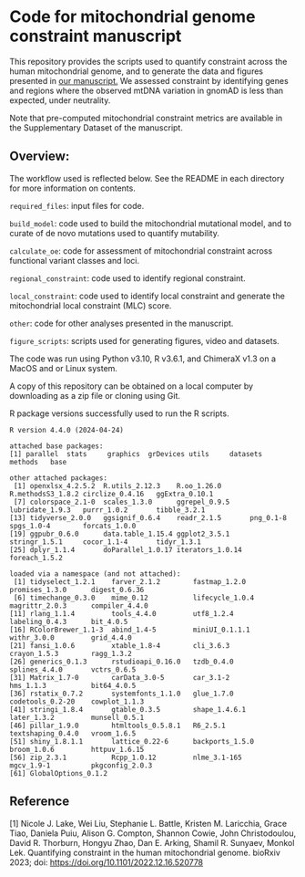 # Code for mitochondrial genome constraint manuscript

This repository provides the scripts used to quantify constraint across the human mitochondrial genome, and to generate the data and figures presented in [our manuscript.](<https://www.biorxiv.org/content/10.1101/2022.12.16.520778v2>) We assessed constraint by identifying genes and regions where the observed mtDNA variation in gnomAD is less than expected, under neutrality.

Note that pre-computed mitochondrial constraint metrics are available in the Supplementary Dataset of the manuscript. 

## Overview:

The workflow used is reflected below. See the README in each directory for more information on contents.

`required_files`: input files for code.

`build_model`: code used to build the mitochondrial mutational model, and to curate of de novo mutations used to quantify mutability.

`calculate_oe`: code for assessment of mitochondrial constraint across functional variant classes and loci. 

`regional_constraint`: code used to identify regional constraint.

`local_constraint`: code used to identify local constraint and generate the mitochondrial local constraint (MLC) score.

`other`: code for other analyses presented in the manuscript.

`figure_scripts`: scripts used for generating figures, video and datasets.

The code was run using Python v3.10, R v3.6.1, and ChimeraX v1.3 on a MacOS and or Linux system.

A copy of this repository can be obtained on a local computer by downloading as a zip file or cloning using Git.

R package versions successfully used to run the R scripts.

```
R version 4.4.0 (2024-04-24)

attached base packages:
[1] parallel  stats     graphics  grDevices utils     datasets  methods   base     

other attached packages:
 [1] openxlsx_4.2.5.2  R.utils_2.12.3    R.oo_1.26.0       R.methodsS3_1.8.2 circlize_0.4.16   ggExtra_0.10.1   
 [7] colorspace_2.1-0  scales_1.3.0      ggrepel_0.9.5     lubridate_1.9.3   purrr_1.0.2       tibble_3.2.1     
[13] tidyverse_2.0.0   ggsignif_0.6.4    readr_2.1.5       png_0.1-8         spgs_1.0-4        forcats_1.0.0    
[19] ggpubr_0.6.0      data.table_1.15.4 ggplot2_3.5.1     stringr_1.5.1     cocor_1.1-4       tidyr_1.3.1      
[25] dplyr_1.1.4       doParallel_1.0.17 iterators_1.0.14  foreach_1.5.2    

loaded via a namespace (and not attached):
 [1] tidyselect_1.2.1    farver_2.1.2        fastmap_1.2.0       promises_1.3.0      digest_0.6.36      
 [6] timechange_0.3.0    mime_0.12           lifecycle_1.0.4     magrittr_2.0.3      compiler_4.4.0     
[11] rlang_1.1.4         tools_4.4.0         utf8_1.2.4          labeling_0.4.3      bit_4.0.5          
[16] RColorBrewer_1.1-3  abind_1.4-5         miniUI_0.1.1.1      withr_3.0.0         grid_4.4.0         
[21] fansi_1.0.6         xtable_1.8-4        cli_3.6.3           crayon_1.5.3        ragg_1.3.2         
[26] generics_0.1.3      rstudioapi_0.16.0   tzdb_0.4.0          splines_4.4.0       vctrs_0.6.5        
[31] Matrix_1.7-0        carData_3.0-5       car_3.1-2           hms_1.1.3           bit64_4.0.5        
[36] rstatix_0.7.2       systemfonts_1.1.0   glue_1.7.0          codetools_0.2-20    cowplot_1.1.3      
[41] stringi_1.8.4       gtable_0.3.5        shape_1.4.6.1       later_1.3.2         munsell_0.5.1      
[46] pillar_1.9.0        htmltools_0.5.8.1   R6_2.5.1            textshaping_0.4.0   vroom_1.6.5        
[51] shiny_1.8.1.1       lattice_0.22-6      backports_1.5.0     broom_1.0.6         httpuv_1.6.15      
[56] zip_2.3.1           Rcpp_1.0.12         nlme_3.1-165        mgcv_1.9-1          pkgconfig_2.0.3    
[61] GlobalOptions_0.1.2
```


## Reference

[1] Nicole J. Lake, Wei Liu, Stephanie L. Battle, Kristen M. Laricchia, Grace Tiao, Daniela Puiu, Alison G. Compton, Shannon Cowie, John Christodoulou, David R. Thorburn, Hongyu Zhao, Dan E. Arking, Shamil R. Sunyaev, Monkol Lek. Quantifying constraint in the human mitochondrial genome. bioRxiv 2023; doi: https://doi.org/10.1101/2022.12.16.520778